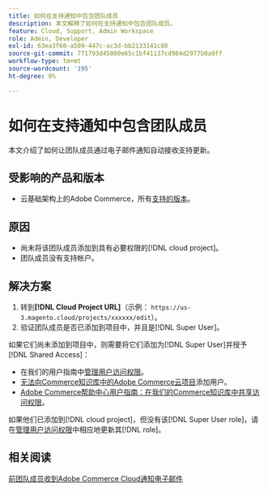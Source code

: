 ```yaml
---
title: 如何在支持通知中包含团队成员
description: 本文解释了如何在支持通知中包含团队成员。
feature: Cloud, Support, Admin Workspace
role: Admin, Developer
exl-id: 63ea3f60-a509-447c-ac3d-bb2133141c80
source-git-commit: 771793d45000e65c1bf41137cd984d2977b0a9ff
workflow-type: tm+mt
source-wordcount: '195'
ht-degree: 0%

---
```


# 如何在支持通知中包含团队成员

本文介绍了如何让团队成员通过电子邮件通知自动接收支持更新。

## 受影响的产品和版本

* 云基础架构上的Adobe Commerce，所有[支持的版本](https://www.adobe.com/content/dam/cc/en/legal/terms/enterprise/pdfs/Adobe-Commerce-Software-Lifecycle-Policy.pdf)。

## 原因

* 尚未将该团队成员添加到具有必要权限的[!DNL cloud project]。
* 团队成员没有支持帐户。

## 解决方案

1. 转到&#x200B;**[!DNL Cloud Project URL]**（示例： `https://us-3.magento.cloud/projects/xxxxxx/edit`）。
1. 验证团队成员是否已添加到项目中，并且是[!DNL Super User]。

如果它们尚未添加到项目中，则需要将它们添加为[!DNL Super User]并授予[!DNL Shared Access]：

* 在我们的用户指南中[管理用户访问权限](https://experienceleague.adobe.com/docs/commerce-cloud-service/user-guide/project/user-access.html?lang=zh-Hans)。
* [无法向Commerce知识库中的Adobe Commerce云项目](https://experienceleague.adobe.com/docs/commerce-knowledge-base/kb/troubleshooting/miscellaneous/unable-add-user-adobe-commerce-cloud-project.html?lang=zh-Hans)添加用户。
* [Adobe Commerce帮助中心用户指南：在我们的Commerce知识库中共享访问权限](https://experienceleague.adobe.com/docs/commerce-knowledge-base/kb/help-center-guide/magento-help-center-user-guide.html?lang=zh-Hans#shared-access)。

如果他们已添加到[!DNL cloud project]，但没有该[!DNL Super User role]，请在[管理用户访问权限](https://experienceleague.adobe.com/docs/commerce-cloud-service/user-guide/project/user-access.html?lang=zh-Hans)中相应地更新其[!DNL role]。

## 相关阅读

[前团队成员收到Adobe Commerce Cloud通知电子邮件](https://experienceleague.adobe.com/docs/commerce-knowledge-base/kb/troubleshooting/miscellaneous/former-teammembers-receive-cloud-notification-emails.html?lang=zh-Hans)
